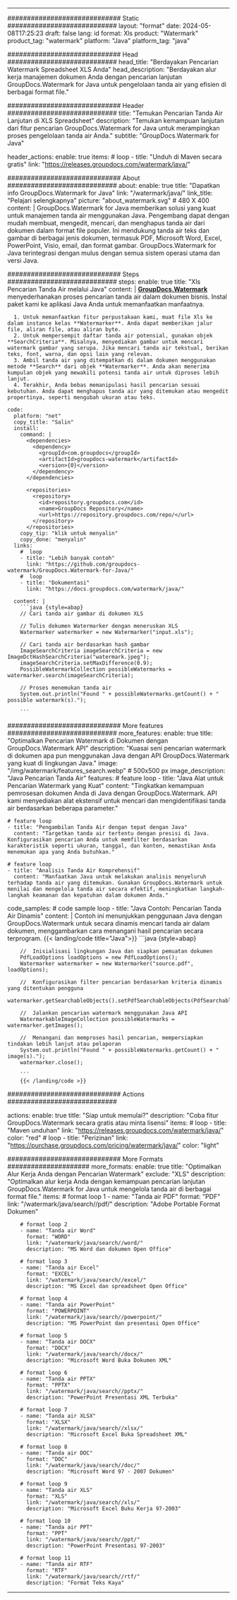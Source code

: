 
---
############################# Static ############################
layout: "format"
date:  2024-05-08T17:25:23
draft: false
lang: id
format: Xls
product: "Watermark"
product_tag: "watermark"
platform: "Java"
platform_tag: "java"

############################# Head ############################
head_title: "Berdayakan Pencarian Watermark Spreadsheet XLS Anda"
head_description: "Berdayakan alur kerja manajemen dokumen Anda dengan pencarian lanjutan GroupDocs.Watermark for Java untuk pengelolaan tanda air yang efisien di berbagai format file."

############################# Header ############################
title: "Temukan Pencarian Tanda Air Lanjutan di XLS Spreadsheet" 
description: "Temukan kemampuan lanjutan dari fitur pencarian GroupDocs.Watermark for Java untuk merampingkan proses pengelolaan tanda air Anda."
subtitle: "GroupDocs.Watermark for Java" 

header_actions:
  enable: true
  items:
    #  loop
    - title: "Unduh di Maven secara gratis"
      link: "https://releases.groupdocs.com/watermark/java/"
      
############################# About ############################
about:
    enable: true
    title: "Dapatkan info GroupDocs.Watermark for Java"
    link: "/watermark/java/"
    link_title: "Pelajari selengkapnya"
    picture: "about_watermark.svg" # 480 X 400
    content: |
       GroupDocs.Watermark for Java memberikan solusi yang kuat untuk manajemen tanda air menggunakan Java. Pengembang dapat dengan mudah membuat, mengedit, mencari, dan menghapus tanda air dari dokumen dalam format file populer. Ini mendukung tanda air teks dan gambar di berbagai jenis dokumen, termasuk PDF, Microsoft Word, Excel, PowerPoint, Visio, email, dan format gambar. GroupDocs.Watermark for Java terintegrasi dengan mulus dengan semua sistem operasi utama dan versi Java.

############################# Steps ############################
steps:
    enable: true
    title: "Xls Pencarian Tanda Air melalui Java"
    content: |
      **[GroupDocs.Watermark](https://products.groupdocs.com/watermark/java/)** menyederhanakan proses pencarian tanda air dalam dokumen bisnis. Instal paket kami ke aplikasi Java Anda untuk memanfaatkan manfaatnya.
      
      1. Untuk memanfaatkan fitur perpustakaan kami, muat file Xls ke dalam instance kelas **Watermarker**. Anda dapat memberikan jalur file, aliran file, atau aliran byte.
      2. Untuk mempersempit daftar tanda air potensial, gunakan objek **SearchCriteria**. Misalnya, menyediakan gambar untuk mencari watermark gambar yang serupa. Jika mencari tanda air tekstual, berikan teks, font, warna, dan opsi lain yang relevan.
      3. Ambil tanda air yang ditempatkan di dalam dokumen menggunakan metode **Search** dari objek **Watermarker**. Anda akan menerima kumpulan objek yang mewakili potensi tanda air untuk diproses lebih lanjut.
      4. Terakhir, Anda bebas memanipulasi hasil pencarian sesuai kebutuhan. Anda dapat menghapus tanda air yang ditemukan atau mengedit propertinya, seperti mengubah ukuran atau teks.
   
    code:
      platform: "net"
      copy_title: "Salin"
      install:
        command: |
          <dependencies>
            <dependency>
              <groupId>com.groupdocs</groupId>
              <artifactId>groupdocs-watermark</artifactId>
              <version>{0}</version>
            </dependency>
          </dependencies>

          <repositories>
            <repository>
              <id>repository.groupdocs.com</id>
              <name>GroupDocs Repository</name>
              <url>https://repository.groupdocs.com/repo/</url>
            </repository>
          </repositories>
        copy_tip: "klik untuk menyalin"
        copy_done: "menyalin"
      links:
        #  loop
        - title: "Lebih banyak contoh"
          link: "https://github.com/groupdocs-watermark/GroupDocs.Watermark-for-Java/"
        #  loop
        - title: "Dokumentasi"
          link: "https://docs.groupdocs.com/watermark/java/"
          
      content: |
        ```java {style=abap}
        // Cari tanda air gambar di dokumen XLS

        // Tulis dokumen Watermarker dengan meneruskan XLS
        Watermarker watermarker = new Watermarker("input.xls");
        
        // Cari tanda air berdasarkan hash gambar
        ImageSearchCriteria imageSearchCriteria = new ImageDctHashSearchCriteria("watermark.jpeg");
        imageSearchCriteria.setMaxDifference(0.9);
        PossibleWatermarkCollection possibleWatermarks = watermarker.search(imageSearchCriteria);

        // Proses menemukan tanda air
        System.out.println("Found " + possibleWatermarks.getCount() + " possible watermark(s).");
        
        ```          
        
############################# More features ############################
more_features:
  enable: true
  title: "Optimalkan Pencarian Watermark di Dokumen dengan GroupDocs.Watermark API"
  description: "Kuasai seni pencarian watermark di dokumen apa pun menggunakan Java dengan API GroupDocs.Watermark yang kuat di lingkungan Java."
  image: "/img/watermark/features_search.webp" # 500x500 px
  image_description: "Java Pencarian Tanda Air"
  features:
    # feature loop
    - title: "Java Alat untuk Pencarian Watermark yang Kuat"
      content: "Tingkatkan kemampuan pemrosesan dokumen Anda di Java dengan GroupDocs.Watermark. API kami menyediakan alat ekstensif untuk mencari dan mengidentifikasi tanda air berdasarkan beberapa parameter."

    # feature loop
    - title: "Pengambilan Tanda Air dengan tepat dengan Java"
      content: "Targetkan tanda air tertentu dengan presisi di Java. Konfigurasikan pencarian Anda untuk memfilter berdasarkan karakteristik seperti ukuran, tanggal, dan konten, memastikan Anda menemukan apa yang Anda butuhkan."

    # feature loop
    - title: "Analisis Tanda Air Komprehensif"
      content: "Manfaatkan Java untuk melakukan analisis menyeluruh terhadap tanda air yang ditemukan. Gunakan GroupDocs.Watermark untuk menilai dan mengelola tanda air secara efektif, meningkatkan langkah-langkah keamanan dan kepatuhan dalam dokumen Anda."
      
  code_samples:
    # code sample loop
    - title: "Java Contoh: Pencarian Tanda Air Dinamis"
      content: |
        Contoh ini menunjukkan penggunaan Java dengan GroupDocs.Watermark untuk secara dinamis mencari tanda air dalam dokumen, menggambarkan cara menangani hasil pencarian secara terprogram.
        {{< landing/code title="Java">}}
        ```java {style=abap}
        
        //  Inisialisasi lingkungan Java dan siapkan pemuatan dokumen
        PdfLoadOptions loadOptions = new PdfLoadOptions();
        Watermarker watermarker = new Watermarker("source.pdf", loadOptions);

        //  Konfigurasikan filter pencarian berdasarkan kriteria dinamis yang ditentukan pengguna
        watermarker.getSearchableObjects().setPdfSearchableObjects(PdfSearchableObjects.AttachedImages);

        //  Jalankan pencarian watermark menggunakan Java API
        WatermarkableImageCollection possibleWatermarks = watermarker.getImages();

        //  Menangani dan memproses hasil pencarian, mempersiapkan tindakan lebih lanjut atau pelaporan
        System.out.println("Found " + possibleWatermarks.getCount() + " image(s).");
        watermarker.close();

        ```
        {{< /landing/code >}}


############################# Actions ############################

actions:
  enable: true
  title: "Siap untuk memulai?"
  description: "Coba fitur GroupDocs.Watermark secara gratis atau minta lisensi"
  items:
    #  loop
    - title: "Maven unduhan"
      link: "https://releases.groupdocs.com/watermark/java/"
      color: "red"
        #  loop
    - title: "Perizinan"
      link: "https://purchase.groupdocs.com/pricing/watermark/java/"
      color: "light"


############################# More Formats #####################
more_formats:
    enable: true
    title: "Optimalkan Alur Kerja Anda dengan Pencarian Watermark"
    exclude: "XLS"
    description: "Optimalkan alur kerja Anda dengan kemampuan pencarian lanjutan GroupDocs.Watermark for Java untuk mengelola tanda air di berbagai format file."
    items: 
        # format loop 1
        - name: "Tanda air PDF"
          format: "PDF"
          link: "/watermark/java/search//pdf/"
          description: "Adobe Portable Format Dokumen"

        # format loop 2
        - name: "Tanda air Word"
          format: "WORD"
          link: "/watermark/java/search//word/"
          description: "MS Word dan dokumen Open Office"
          
        # format loop 3
        - name: "Tanda air Excel"
          format: "EXCEL"
          link: "/watermark/java/search//excel/"
          description: "MS Excel dan spreadsheet Open Office"

        # format loop 4
        - name: "Tanda air PowerPoint"
          format: "POWERPOINT"
          link: "/watermark/java/search//powerpoint/"
          description: "MS PowerPoint dan presentasi Open Office"

        # format loop 5
        - name: "Tanda air DOCX"
          format: "DOCX"
          link: "/watermark/java/search//docx/"
          description: "Microsoft Word Buka Dokumen XML"
          
        # format loop 6
        - name: "Tanda air PPTX"
          format: "PPTX"
          link: "/watermark/java/search//pptx/"
          description: "PowerPoint Presentasi XML Terbuka"
          
        # format loop 7
        - name: "Tanda air XLSX"
          format: "XLSX"
          link: "/watermark/java/search//xlsx/"
          description: "Microsoft Excel Buka Spreadsheet XML"

        # format loop 8
        - name: "Tanda air DOC"
          format: "DOC"
          link: "/watermark/java/search//doc/"
          description: "Microsoft Word 97 - 2007 Dokumen"

        # format loop 9
        - name: "Tanda air XLS"
          format: "XLS"
          link: "/watermark/java/search//xls/"
          description: "Microsoft Excel Buku Kerja 97-2003"

        # format loop 10
        - name: "Tanda air PPT"
          format: "PPT"
          link: "/watermark/java/search//ppt/"
          description: "PowerPoint Presentasi 97-2003"

        # format loop 11
        - name: "Tanda air RTF"
          format: "RTF"
          link: "/watermark/java/search//rtf/"
          description: "Format Teks Kaya"

---